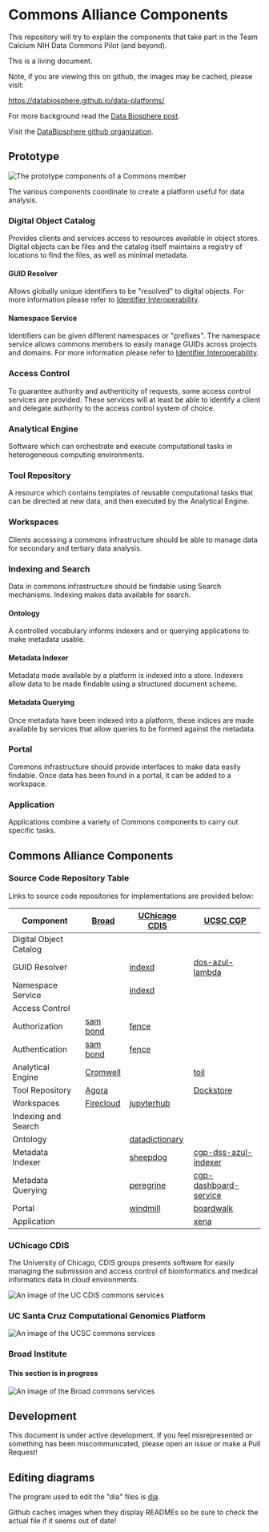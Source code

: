 # Commons Alliance Components

This repository will try to explain the components that take part 
in the Team Calcium NIH Data Commons Pilot (and beyond).

This is a living document.

Note, if you are viewing this on github, the images may be cached, please visit:

https://databiosphere.github.io/data-platforms/

For more background read the [Data Biosphere post](https://medium.com/@benedictpaten/a-data-biosphere-for-biomedical-research-d212bbfae95d).

Visit the [DataBiosphere github organization](https://github.com/DataBiosphere).

## Prototype

<img src="diagrams/prototype.svg" alt="The prototype components of a Commons member" />

The various components coordinate to create a platform useful for data analysis.

### Digital Object Catalog

Provides clients and services access to resources available in object stores. Digital objects
can be files and the catalog itself maintains a registry of locations to find the files, as 
well as minimal metadata.

#### GUID Resolver

Allows globally unique identifiers to be "resolved" to digital objects. For more information 
please refer to [Identifier Interoperability](https://github.com/DataBiosphere/identifier-interoperability).

#### Namespace Service

Identifiers can be given different namespaces or "prefixes". The namespace service allows commons 
members to easily manage GUIDs across projects and domains. For more information 
please refer to [Identifier Interoperability](https://github.com/DataBiosphere/identifier-interoperability).

### Access Control

To guarantee authority and authenticity of requests, some access control services are provided. 
These services will at least be able to identify a client and delegate authority to the access 
control system of choice.

### Analytical Engine

Software which can orchestrate and execute computational tasks in heterogeneous computing 
environments.

### Tool Repository

A resource which contains templates of reusable computational tasks that can be directed at new 
data, and then executed by the Analytical Engine.

### Workspaces

Clients accessing a commons infrastructure should be able to manage data for secondary and 
tertiary data analysis.

### Indexing and Search

Data in commons infrastructure should be findable using Search mechanisms. Indexing makes data 
available for search.

#### Ontology

A controlled vocabulary informs indexers and or querying applications to make metadata usable.

#### Metadata Indexer

Metadata made available by a platform is indexed into a store. Indexers allow data to be made 
findable using a structured document scheme.

#### Metadata Querying

Once metadata have been indexed into a platform, these indices are made available by services 
that allow queries to be formed against the metadata.

### Portal

Commons infrastructure should provide interfaces to make data easily findable. Once data has been 
found in a portal, it can be added to a workspace.

### Application

Applications combine a variety of Commons components to carry out specific tasks.

## Commons Alliance Components

### Source Code Repository Table

Links to source code repositories for implementations are provided below:

| Component              |          [Broad][20]     |  [UChicago CDIS][21]  |       [UCSC CGP][22]          |
|------------------------|--------------------------|-----------------------|-------------------------------|
| Digital Object Catalog |                          |                       |                               |
| GUID Resolver          |                          |  [indexd][6]          |  [dos-azul-lambda][13]        |
| Namespace Service      |                          |  [indexd][6]          |                               |
| Access Control         |                          |                       |                               |
| Authorization          |   [sam][1] [bond][2]     |  [fence][7]           |                               |
| Authentication         |   [sam][1] [bond][2]     |  [fence][7]           |                               |
| Analytical Engine      |   [Cromwell][3]          |                       |  [toil][14]                   |
| Tool Repository        |   [Agora][4]             |                       |  [Dockstore][15]              |
| Workspaces             |   [Firecloud][5]         | [jupyterhub][8]       |                               |
| Indexing and Search    |                          |                       |                               |
| Ontology               |                          | [datadictionary][9]   |                               |
| Metadata Indexer       |                          | [sheepdog][10]        | [cgp-dss-azul-indexer][16]    |
| Metadata Querying      |                          | [peregrine][11]       | [cgp-dashboard-service][17]   |
| Portal                 |                          | [windmill][12]        | [boardwalk][18]               |
| Application            |                          |                       | [xena][19]                    |

[1]: https://github.com/broadinstitute/sam
[2]: https://github.com/DataBiosphere/bond
[3]: https://github.com/broadinstitute/cromwell
[4]: https://github.com/broadinstitute/agora
[5]: https://github.com/broadinstitute/firecloud-ui
[6]: https://github.com/uc-cdis/indexd
[7]: https://github.com/uc-cdis/fence
[8]: https://github.com/jupyterhub/jupyterhub
[9]: https://github.com/uc-cdis/datadictionary
[10]: https://github.com/uc-cdis/sheepdog
[11]: https://github.com/uc-cdis/peregrine
[12]: https://github.com/uc-cdis/data-portal
[13]: https://github.com/DataBiosphere/dos-azul-lambda
[14]: https://github.com/BD2KGenomics/toil
[15]: https://github.com/ga4gh/dockstore
[16]: https://github.com/DataBiosphere/cgp-dss-azul-indexer
[17]: https://github.com/DataBiosphere/cgp-dashboard-service
[18]: https://github.com/DataBiosphere/cgp-boardwalk
[19]: https://github.com/ucscXena/ucsc-xena-server
[20]: https://www.broadinstitute.org/
[21]: https://cdis.uchicago.edu/gen3
[22]: https://cgl.genomics.ucsc.edu/

### UChicago CDIS

The University of Chicago, CDIS groups presents software for easily managing the submission and 
access control of bioinformatics and medical informatics data in cloud environments.

<img src="diagrams/uc-cdis.svg" alt="An image of the UC CDIS commons services" />

### UC Santa Cruz Computational Genomics Platform

<img src="diagrams/ucsc.svg" alt="An image of the UCSC commons services" />

### Broad Institute

#### This section is in progress

<img src="diagrams/broad.svg" alt="An image of the Broad commons services" />

## Development

This document is under active development. If you feel misrepresented or something has been
miscommunicated, please open an issue or make a Pull Request!

## Editing diagrams

The program used to edit the "dia" files is [dia](http://dia-installer.de/).

Github caches images when they display READMEs so be sure to check the actual file if 
it seems out of date!

